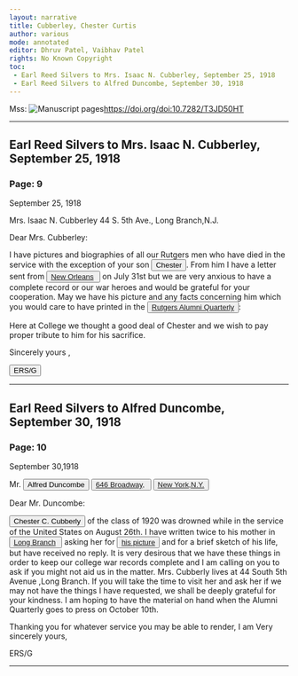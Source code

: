 ```yaml
---
layout: narrative
title: Cubberley, Chester Curtis
author: various
mode: annotated
editor: Dhruv Patel, Vaibhav Patel
rights: No Known Copyright
toc: 
 - Earl Reed Silvers to Mrs. Isaac N. Cubberley, September 25, 1918
 - Earl Reed Silvers to Alfred Duncombe, September 30, 1918
---
```


Mss: <a href="https://doi.org/doi:10.7282/T3JD50HT" target="_blank"><img src="../../assets/photo-icon.png" alt="Manuscript pages" style="display:inline-block; margin-bottom:-3px;">https://doi.org/doi:10.7282/T3JD50HT</a>
* * *
## Earl Reed Silvers to Mrs. Isaac N. Cubberley, September 25, 1918


### Page: 9


<p class="right">September 25, 1918</p>
Mrs. Isaac N. Cubberley  
44 S. 5th Ave.,  
Long Branch,N.J.  

<p class="left">Dear Mrs. Cubberley:</p>

I have pictures and biographies of all our Rutgers men who have died in the service with the exception of your son <button data-balloon-pos="up" data-balloon-length="large" data-balloon="Cubberley, Chester C. | Born: 1897. Died: 1918.
Cadet, Naval Reserve Force.">Chester</button>. From him I have a letter sent from <button data-balloon-pos="up" data-balloon-length="large" data-balloon="Naval Support Activity, New Orleans, LA"><a href='https://tools.wmflabs.org/geohack/geohack.php?params=29_56_59_N_90_1_45_W'>New Orleans</a> </button> on July 31st but we are very anxious to have a complete record or our war heroes and would be grateful for your cooperation. May we have his picture and any facts concerning him which you would care to have printed in the <button data-balloon-pos="up" data-balloon-length="large" data-balloon="The first incarnation of the Rutgers Magazine. It ran from October 1914 to July 1921. | From: Special Collections and University Archives, Rutgers University Libraries"> <a href="https://www.libraries.rutgers.edu/alumni/rutgers_magazine">Rutgers Alumni Quarterly</a> </button>:

 Here at College we thought a good deal of Chester and we wish to pay proper tribute to him for his sacrifice.

<p class="indent-1">Sincerely yours ,</p>


<p class="indent-2"><button data-balloon-pos="up" data-balloon-length="large" data-balloon="Silvers, Earl Reed | Born: 1891. Died: 1948.
Director, War Service Bureau.">ERS/G</button></p>

* * * 

## Earl Reed Silvers to Alfred Duncombe, September 30, 1918


### Page: 10


<p class="right">September 30,1918</p>
Mr. <button data-balloon-pos="up" data-balloon-length="large" data-balloon="Duncombe, Alfred | Born: 1860. Died: 1944.
Pastor, Dutch Reformed Church.">Alfred Duncombe</button>  
<button data-balloon-pos="up" data-balloon-length="large" data-balloon="646 Broadway, Long Branch, NJ"><a href='https://tools.wmflabs.org/geohack/geohack.php?params=40_17_56_N_74_0_17_W'>646 Broadway,</a> </button>  
<button data-balloon-pos="up" data-balloon-length="large" data-balloon="The address given here appears to be incorrect. Duncombe was a pastor in Long Branch, not New York City."> <a href="">New York,N.Y.</a> </button>

<p class="left">Dear Mr. Duncombe:</p>

<button data-balloon-pos="up" data-balloon-length="large" data-balloon="Cubberley, Chester C. | Born: 1897. Died: 1918.
Cadet, Naval Reserve Force.">Chester C. Cubberly</button> of the class of 1920 was drowned while in the service of the United States on August 26th. I have written twice to his mother in <button data-balloon-pos="up" data-balloon-length="large" data-balloon="44 South Fifth Avenue, Long Branch, NJ"><a href='https://tools.wmflabs.org/geohack/geohack.php?params=40_17_43_N_73_59_23_W'>Long Branch</a> </button> asking her for <button data-balloon-pos="up" data-balloon-length="large" data-balloon="Silvers is often asking for pictures so that he can publish them in the Rutgers Alumni Quarterly."> <a href="">his picture</a> </button> and for a brief sketch of his life, but have received no reply. It is very desirous that we have these things in order to keep our college war records complete and I am calling on you to ask if you might not aid us in the matter. Mrs. Cubberly lives at 44 South 5th Avenue ,Long Branch. If you will take the time to visit her and ask her if we may not have the things I have requested, we shall be deeply grateful for your kindness. I am hoping to have the material on hand when the Alumni Quarterly goes to press on October 10th.

<p class="indent-1">Thanking you for whatever service you may be able to render, I am
 Very sincerely yours,</p>


<p class="indent-2">ERS/G</p>

* * * 
